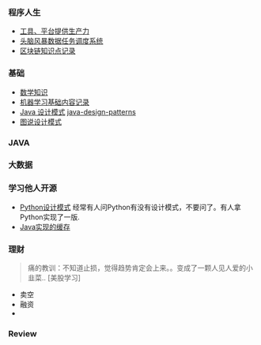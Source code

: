 ### 程序人生
- [工具、平台提供生产力](https://github.com/smallbaby/smallbaby.github.io/issues/2)
- [头脑风暴数据任务调度系统](https://github.com/smallbaby/smallbaby.github.io/issues/1)
- [区块链知识点记录](https://github.com/smallbaby/smallbaby.github.io/issues/3)

### 基础
- [数学知识](https://github.com/smallbaby/python-check-challenge/issues/7)
- [机器学习基础内容记录](https://github.com/smallbaby/python-check-challenge/issues/6)
- [Java 设计模式](http://www.oodesign.com) [java-design-patterns](http://java-design-patterns.com)
- [图说设计模式](http://design-patterns.readthedocs.io/zh_CN/latest/index.html)


### JAVA

### 大数据

### 学习他人开源
- [Python设计模式](https://github.com/smallbaby/python-patterns) 经常有人问Python有没有设计模式，不要问了。有人拿Python实现了一版.
- [Java实现的缓存](https://github.com/iyangyuan/cache4j)

### 理财
>痛的教训：不知道止损，觉得趋势肯定会上来。。变成了一颗人见人爱的小韭菜..
[美股学习]
- 卖空
- 融资
- 

### Review
